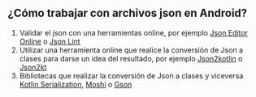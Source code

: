 ## ¿Cómo trabajar con archivos json en Android?

1. Validar el json con una herramientas online, por ejemplo [Json Editor Online](https://jsoneditoronline.org/) o [Json Lint](https://jsonlint.com/)
2. Utilizar una herramienta online que realice la conversión de Json a clases para darse un idea del resultado, por ejemplo [Json2kotlin](https://www.json2kotlin.com/) o  [Json2kt](https://www.json2kt.com/)
3. Bibliotecas que realizar la conversión de Json a clases y viceversa [Kotlin Serialization](https://kotlinlang.org/docs/serialization.html), [Moshi](https://github.com/square/moshi) o [Gson](https://github.com/google/gson) 


